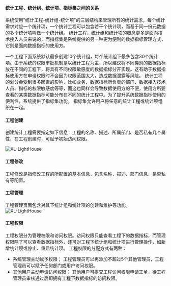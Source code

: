 #### 统计工程、统计组、统计项、指标集之间的关系
系统使用"统计工程-统计组-统计项"的三层结构来管理所有的统计需求，每个统计需求对应一个统计项，一个统计工程可以包含若干个统计项，而基于同一份元数据的多个统计项叫做一个统计组。
统计工程、统计组和统计项的概念更多是面向技术接入人员来说的，而指标集是系统提供的另一种更为便利的数据指标管理方式，它则是面向数据指标的使用方。

一个工程下面系统默认最多创建10个统计组，每个统计组下最多包含30个统计项。由于系统的权限审批机制是以统计工程为主，所以建议将不同类别的数据指标放在不同的工程下，将具有不同权限敏感度的数据指标分开实现。这有助于数据指标使用方在申请权限时不会因为权限范围太大，造成数据泄露等风险。
统计工程的划分会受到很多因素的影响，比如业务、数据指标所负责的部门、数据接入技术人员、指标的权限敏感度等等，而这也同样会导致数据使用方的不便，使用方所要查看的某类数据指标可能分布在不同的统计工程中。为了提升系统数据指标使用的便利性，系统提供了指标集功能。
指标集允许用户将任意的统计工程或统计项组织在一起。

#### 工程创建
创建统计工程需要指定如下信息：工程的名称、描述、所属部门、是否私有几个属性，在工程创建时，可赋予初始访问权限。

![XL-LightHouse](https://lighthousedp-1300542249.cos.ap-nanjing.myqcloud.com/screenshot_v2/7.jpg)

#### 工程修改
工程修改是指修改工程的所配置的基本信息，包含名称、描述、部门信息、是否私有等配置。
#### 工程管理
工程管理页面包含对其下统计组和统计项的创建和维护等功能。
![XL-LightHouse](https://lighthousedp-1300542249.cos.ap-nanjing.myqcloud.com/screenshot_v2/8.jpg)
#### 工程权限
工程权限分为管理权限和访问权限。访问权限只能查看工程下的数据指标，而管理权限除了可以查看数据指标外，还可对工程下统计组和统计项进行管理操作，如新增统计项或停止、重启统计项。
工程权限的分配方式有两种：
+ 系统管理主动赋予权限；
工程管理员可以再添加不超过5个其他管理员，工程管理员可以赋予任何部门或用户访问权限。
+ 其他用户主动申请访问权限；
其他用户可提交工程访问权限申请工单，待工程管理员审核通过后即拥有工程下数据指标的访问权限。









